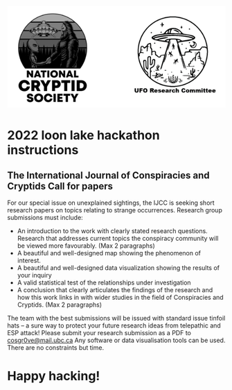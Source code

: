 <h1 align="center">
  </a>
    <img src="https://github.com/CameronCosgrove/IRSS_hackathon/blob/main/fig/fake_sponsors.png" alt="Header">
  </a>
</h1>

# 2022 loon lake hackathon instructions


## The International Journal of Conspiracies and Cryptids Call for papers 

For our special issue on unexplained sightings, the IJCC is seeking short research papers on topics relating to strange occurrences. Research group submissions must include:

- An introduction to the work with clearly stated research questions. Research that addresses current topics the conspiracy community will be viewed more favourably. (Max 2 paragraphs)
- A beautiful and well-designed map showing the phenomenon of interest. 
- A beautiful and well-designed data visualization showing the results of your inquiry
- A valid statistical test of the relationships under investigation 
- A conclusion that clearly articulates the findings of the research and how this work links in with wider studies in the field of Conspiracies and Cryptids. (Max 2 paragraphs)

The team with the best submissions will be issued with standard issue tinfoil hats – a sure way to protect your future research ideas from telepathic and ESP attack!
Please submit your research submission as a PDF to cosgr0ve@mail.ubc.ca
Any software or data visualisation tools can be used. There are no constraints but time.

# Happy hacking!

